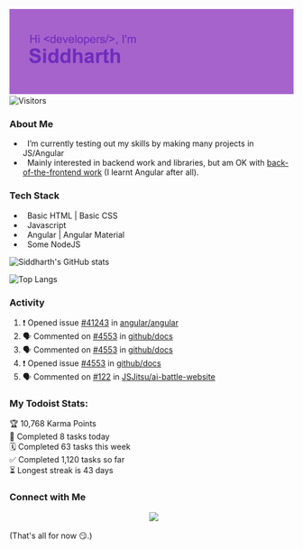 ![## Hey there `<developers/>`! I'm Siddharth.](./header.png)
![Visitors](https://visitor-badge.glitch.me/badge?page_id=SiddharhthShyniben.SiddharthShyniben)

###  About Me 

- &nbsp; I’m currently testing out my skills by making many projects in JS/Angular
- &nbsp; Mainly interested in backend work and libraries, but am OK with [back-of-the-frontend work](https://css-tricks.com/the-great-divide/) (I learnt Angular after all).

### Tech Stack

- &nbsp; Basic HTML | Basic CSS
- &nbsp; Javascript
- &nbsp; Angular | Angular Material
- &nbsp; Some NodeJS

![Siddharth's GitHub stats](https://github-readme-stats.vercel.app/api?username=SiddharthShyniben&count_private=true&show_icons=true&theme=dark)

![Top Langs](https://github-readme-stats.vercel.app/api/top-langs/?username=SiddharthSHyniben&theme=dark)

### Activity

<!--START_SECTION:activity-->
1. ❗️ Opened issue [#41243](https://github.com/angular/angular/issues/41243) in [angular/angular](https://github.com/angular/angular)
2. 🗣 Commented on [#4553](https://github.com/github/docs/issues/4553) in [github/docs](https://github.com/github/docs)
3. 🗣 Commented on [#4553](https://github.com/github/docs/issues/4553) in [github/docs](https://github.com/github/docs)
4. ❗️ Opened issue [#4553](https://github.com/github/docs/issues/4553) in [github/docs](https://github.com/github/docs)
5. 🗣 Commented on [#122](https://github.com/JSJitsu/ai-battle-website/issues/122) in [JSJitsu/ai-battle-website](https://github.com/JSJitsu/ai-battle-website)
<!--END_SECTION:activity-->

### My Todoist Stats:
<!-- TODO-IST:START -->
🏆  10,768 Karma Points           
🌸  Completed 8 tasks today           
🗓  Completed 63 tasks this week           
✅  Completed 1,120 tasks so far           
⏳  Longest streak is 43 days
<!-- TODO-IST:END -->

### Connect with Me

<p align="center">
&nbsp; <a href="mailto:siddharth.muscat@gmail.com" target="_blank" rel="noopener noreferrer"><img src="https://logodownload.org/wp-content/uploads/2018/03/gmail-logo-16.png"  width="50px"/></a>
</p>

(That's all for now :smirk:.)
